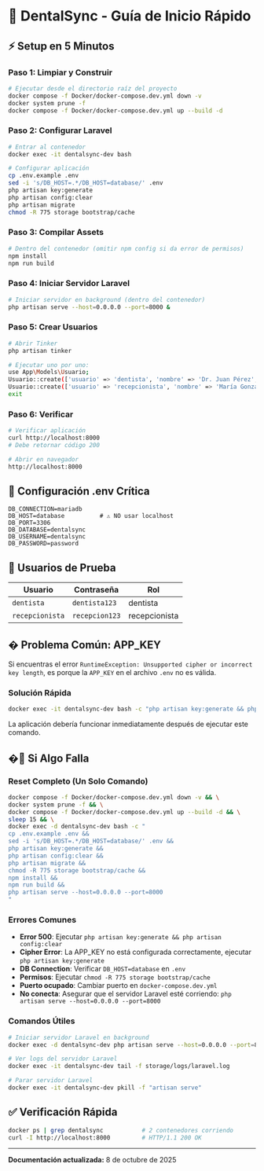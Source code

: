 # 🚀 DentalSync - Guía de Inicio Rápido

## ⚡ Setup en 5 Minutos

### Paso 1: Limpiar y Construir
```bash
# Ejecutar desde el directorio raíz del proyecto
docker compose -f Docker/docker-compose.dev.yml down -v
docker system prune -f
docker compose -f Docker/docker-compose.dev.yml up --build -d
```

### Paso 2: Configurar Laravel
```bash
# Entrar al contenedor
docker exec -it dentalsync-dev bash

# Configurar aplicación
cp .env.example .env
sed -i 's/DB_HOST=.*/DB_HOST=database/' .env
php artisan key:generate
php artisan config:clear
php artisan migrate
chmod -R 775 storage bootstrap/cache
```

### Paso 3: Compilar Assets
```bash
# Dentro del contenedor (omitir npm config si da error de permisos)
npm install
npm run build
```

### Paso 4: Iniciar Servidor Laravel
```bash
# Iniciar servidor en background (dentro del contenedor)
php artisan serve --host=0.0.0.0 --port=8000 &
```

### Paso 5: Crear Usuarios
```bash
# Abrir Tinker
php artisan tinker

# Ejecutar uno por uno:
use App\Models\Usuario;
Usuario::create(['usuario' => 'dentista', 'nombre' => 'Dr. Juan Pérez', 'password_hash' => bcrypt('dentista123'), 'rol' => 'dentista', 'activo' => true]);
Usuario::create(['usuario' => 'recepcionista', 'nombre' => 'María González', 'password_hash' => bcrypt('recepcion123'), 'rol' => 'recepcionista', 'activo' => true]);
exit
```

### Paso 6: Verificar
```bash
# Verificar aplicación
curl http://localhost:8000
# Debe retornar código 200

# Abrir en navegador
http://localhost:8000
```

## 🔧 Configuración .env Crítica

```env
DB_CONNECTION=mariadb
DB_HOST=database          # ⚠️ NO usar localhost
DB_PORT=3306
DB_DATABASE=dentalsync
DB_USERNAME=dentalsync
DB_PASSWORD=password
```

## 👥 Usuarios de Prueba

| Usuario | Contraseña | Rol |
|---------|------------|-----|
| `dentista` | `dentista123` | dentista |
| `recepcionista` | `recepcion123` | recepcionista |

## � Problema Común: APP_KEY

Si encuentras el error `RuntimeException: Unsupported cipher or incorrect key length`, es porque la `APP_KEY` en el archivo `.env` no es válida.

### Solución Rápida
```bash
docker exec -it dentalsync-dev bash -c "php artisan key:generate && php artisan config:clear"
```

La aplicación debería funcionar inmediatamente después de ejecutar este comando.

## �🚨 Si Algo Falla

### Reset Completo (Un Solo Comando)
```bash
docker compose -f Docker/docker-compose.dev.yml down -v && \
docker system prune -f && \
docker compose -f Docker/docker-compose.dev.yml up --build -d && \
sleep 15 && \
docker exec -d dentalsync-dev bash -c "
cp .env.example .env &&
sed -i 's/DB_HOST=.*/DB_HOST=database/' .env &&
php artisan key:generate &&
php artisan config:clear &&
php artisan migrate &&
chmod -R 775 storage bootstrap/cache &&
npm install &&
npm run build &&
php artisan serve --host=0.0.0.0 --port=8000
"
```

### Errores Comunes
- **Error 500**: Ejecutar `php artisan key:generate && php artisan config:clear`
- **Cipher Error**: La APP_KEY no está configurada correctamente, ejecutar `php artisan key:generate`
- **DB Connection**: Verificar `DB_HOST=database` en `.env`
- **Permisos**: Ejecutar `chmod -R 775 storage bootstrap/cache`
- **Puerto ocupado**: Cambiar puerto en `docker-compose.dev.yml`
- **No conecta**: Asegurar que el servidor Laravel esté corriendo: `php artisan serve --host=0.0.0.0 --port=8000`

### Comandos Útiles
```bash
# Iniciar servidor Laravel en background
docker exec -d dentalsync-dev php artisan serve --host=0.0.0.0 --port=8000

# Ver logs del servidor Laravel
docker exec -it dentalsync-dev tail -f storage/logs/laravel.log

# Parar servidor Laravel
docker exec -it dentalsync-dev pkill -f "artisan serve"
```

## ✅ Verificación Rápida
```bash
docker ps | grep dentalsync           # 2 contenedores corriendo
curl -I http://localhost:8000         # HTTP/1.1 200 OK
```

---
**Documentación actualizada:** 8 de octubre de 2025